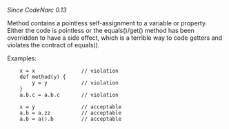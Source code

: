 *Since CodeNarc 0.13*

Method contains a pointless self-assignment to a variable or property.
Either the code is pointless or the equals()/get() method has been
overridden to have a side effect, which is a terrible way to code
getters and violates the contract of equals().

Examples:

``` 
    x = x               // violation
    def method(y) {
        y = y           // violation
    }
    a.b.c = a.b.c       // violation

    x = y               // acceptable
    a.b = a.zz          // acceptable
    a.b = a().b         // acceptable
```
